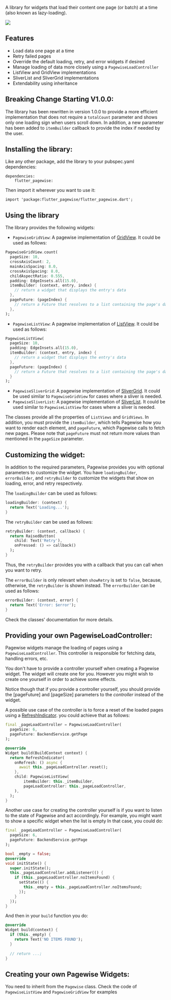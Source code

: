 A library for widgets that load their content one page (or batch) at a time (also known as lazy-loading).

<img src="https://raw.githubusercontent.com/AbdulRahmanAlHamali/flutter_pagewise/master/flutter_pagewise.gif">

## Features
* Load data one page at a time
* Retry failed pages
* Override the default loading, retry, and error widgets if desired
* Manage loading of data more closely using a `PagewiseLoadController`
* ListView and GridView implementations
* SliverList and SliverGrid implementations
* Extendability using inheritance

## Breaking Change Starting V1.0.0:
The library has been rewritten in version 1.0.0 to provide a more
efficient implementation that does not require a `totalCount` parameter
and shows only one loading sign when users scroll down. In addition,
a new parameter has been added to `itemBuilder` callback to provide
the index if needed by the user.

## Installing the library:

Like any other package, add the library to your pubspec.yaml dependencies:
```
dependencies:
    flutter_pagewise:
```
Then import it wherever you want to use it:
```
import 'package:flutter_pagewise/flutter_pagewise.dart';
```

## Using the library
The library provides the following widgets:
* `PagewiseGridView`: A pagewise implementation of [GridView](https://docs.flutter.io/flutter/widgets/GridView-class.html). It could be
used as follows:
```dart
PagewiseGridView.count(
  pageSize: 10,
  crossAxisCount: 2,
  mainAxisSpacing: 8.0,
  crossAxisSpacing: 8.0,
  childAspectRatio: 0.555,
  padding: EdgeInsets.all(15.0),
  itemBuilder: (context, entry, index) {
    // return a widget that displays the entry's data
  },
  pageFuture: (pageIndex) {
    // return a Future that resolves to a list containing the page's data
  },
);
```

* `PagewiseListView`: A pagewise implementation of [ListView](https://docs.flutter.io/flutter/widgets/ListView-class.html). It could be
used as follows:
```dart
PagewiseListView(
  pageSize: 10,
  padding: EdgeInsets.all(15.0),
  itemBuilder: (context, entry, index) {
    // return a widget that displays the entry's data
  },
  pageFuture: (pageIndex) {
    // return a Future that resolves to a list containing the page's data
  }
);
```
* `PagewiseSliverGrid`: A pagewise implementation of [SliverGrid](https://docs.flutter.io/flutter/widgets/SliverGrid-class.html). It could be used similar to `PagewiseGridView` for cases where a sliver is needed.
* `PagewiseSliverList`: A pagewise implementation of [SliverList](https://docs.flutter.io/flutter/widgets/SliverList-class.html). It could be used similar to `PagewiseListView` for cases where a sliver is needed.

The classes provide all the properties of `ListViews` and
`GridViews`. In addition, you must provide the `itemBuilder`, which
tells Pagewise how you want to render each element, and `pageFuture`,
which Pagewise calls to fetch new pages. Please note that `pageFuture`
must not return more values than mentioned in the `pageSize` parameter.

## Customizing the widget:
In addition to the required parameters, Pagewise provides you with
optional parameters to customize the widget. You have `loadingBuilder`,
`errorBuilder`, and `retryBuilder` to customize the widgets that show
on loading, error, and retry respectively.

The `loadingBuilder` can be used as follows:
```dart
loadingBuilder: (context) {
  return Text('Loading...');
}
```

The `retryBuilder` can be used as follows:
```dart
retryBuilder: (context, callback) {
  return RaisedButton(
    child: Text('Retry'),
    onPressed: () => callback()
  );
}
```
Thus, the `retryBuilder` provides you with a callback that you can
call when you want to retry.

The `errorBuilder` is only relevant when `showRetry` is set to `false`,
because, otherwise, the `retryBuilder` is shown instead. The `errorBuilder`
can be used as follows:
```dart
errorBuilder: (context, error) {
  return Text('Error: $error');
}
```

Check the classes' documentation for more details.

## Providing your own PagewiseLoadController:

Pagewise widgets manage the loading of pages using a 
`PagewiseLoadController`. This controller is responsible for fetching data,
handling errors, etc.

You don't have to provide a controller yourself when creating a Pagewise
widget. The widget will create one for you. However you might wish to create
one yourself in order to achieve some effects.

Notice though that if you provide a controller yourself, you should provide
the [pageFuture] and [pageSize] parameters to the *controller* instead of
the widget.

A possible use case of the controller is to force a reset of the loaded
pages using a [RefreshIndicator](https://docs.flutter.io/flutter/material/RefreshIndicator-class.html).
you could achieve that as follows:

```dart
final _pageLoadController = PagewiseLoadController(
  pageSize: 6,
  pageFuture: BackendService.getPage
);

@override
Widget build(BuildContext context) {
  return RefreshIndicator(
    onRefresh: () async {
      await this._pageLoadController.reset();
    },
    child: PagewiseListView(
        itemBuilder: this._itemBuilder,
        pageLoadController: this._pageLoadController,
    ),
  );
}
```

Another use case for creating the controller yourself is if you want to
listen to the state of Pagewise and act accordingly.
For example, you might want to show a specific widget when the list is empty
In that case, you could do:
```dart
final _pageLoadController = PagewiseLoadController(
  pageSize: 6,
  pageFuture: BackendService.getPage
);

bool _empty = false;
@override
void initState() {
  super.initState();
  this._pageLoadController.addListener(() {
    if (this._pageLoadController.noItemsFound) {
      setState(() {
        this._empty = this._pageLoadController.noItemsFound;
      });
    }
  });
}
```

And then in your `build` function you do:
```dart
@override
Widget build(context) {
  if (this._empty) {
    return Text('NO ITEMS FOUND');
  }
  
  // return ...;
}
```

## Creating your own Pagewise Widgets:
You need to inherit from the `Pagewise` class. Check the code of
`PagewiseListView` and `PagewiseGridView` for examples
